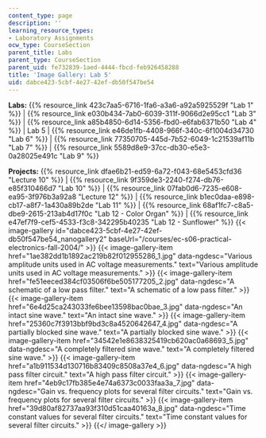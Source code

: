 ```yaml
---
content_type: page
description: ''
learning_resource_types:
- Laboratory Assignments
ocw_type: CourseSection
parent_title: Labs
parent_type: CourseSection
parent_uid: fe732839-1aed-4444-fbcd-feb926458288
title: 'Image Gallery: Lab 5'
uid: dabce423-5cbf-4e27-42ef-db50f547be54
---
```


**Labs:** {{% resource_link 423c7aa5-6716-1fa6-a3a6-a92a5925529f "Lab 1" %}} | {{% resource_link e030b434-7ab0-6039-311f-9066d2e95cc1 "Lab 3" %}} | {{% resource_link a85b4850-6d14-5356-fbd0-e6fab6371b50 "Lab 4" %}} | Lab 5 | {{% resource_link e46de1fb-4408-966f-340c-6f1004d34730 "Lab 6" %}} | {{% resource_link 77350705-445d-7b52-6049-1c21539af11b "Lab 7" %}} | {{% resource_link 5589d8e9-37cc-db30-e5e3-0a28025e491c "Lab 9" %}}

**Projects:** {{% resource_link dfae6b21-ed59-6a72-f043-68e5453cfd36 "Lecture 10" %}} | {{% resource_link 9f359de3-2240-f274-db76-e85f310466d7 "Lab 10" %}} | {{% resource_link 07fab0d6-7235-e608-ea95-3f976b3a92a8 "Lecture 12" %}} | {{% resource_link b1ec0daa-e898-cb17-a8f7-1a430a89b2de "Lab 11" %}} | {{% resource_link 68af1fc7-c8a5-dbe9-2615-213ab4d17f0c "Lab 12 - Color Organ" %}} | {{% resource_link e47ef7f9-cef5-4533-f3c8-342295b40235 "Lab 12 - Sunflower" %}}
{{< image-gallery id="dabce423-5cbf-4e27-42ef-db50f547be54_nanogallery2" baseUrl="/courses/ec-s06-practical-electronics-fall-2004/" >}}
{{< image-gallery-item href="1ae382dd1b1892ac219b82f012955286_1.jpg" data-ngdesc="Various amplitude units used in AC voltage measurements." text="Various amplitude units used in AC voltage measurements." >}}
{{< image-gallery-item href="fe51eeced384cf03506f6be505177205_2.jpg" data-ngdesc="A schematic of a low pass filter." text="A schematic of a low pass filter." >}}
{{< image-gallery-item href="6e4d25ca243033fe6bee13598bac0bae_3.jpg" data-ngdesc="An intact sine wave." text="An intact sine wave." >}}
{{< image-gallery-item href="25360c7f3913bbf9bd3c8a4520642647_4.jpg" data-ngdesc="A partially blocked sine wave." text="A partially blocked sine wave." >}}
{{< image-gallery-item href="34542e1e8638325419cb620ac0a68693_5.jpg" data-ngdesc="A completely filtered sine wave." text="A completely filtered sine wave." >}}
{{< image-gallery-item href="a1b911534d130716b83409c8508a37e4_6.jpg" data-ngdesc="A high pass filter circuit." text="A high pass filter circuit." >}}
{{< image-gallery-item href="4eb9c17fb385e4e74a6373c0033faa3a_7.jpg" data-ngdesc="Gain vs. frequency plots for several filter circuits." text="Gain vs. frequency plots for several filter circuits." >}}
{{< image-gallery-item href="39d80af82737aa93f310d51caa40163a_8.jpg" data-ngdesc="Time constant values for several filter circuits." text="Time constant values for several filter circuits." >}}
{{</ image-gallery >}}
